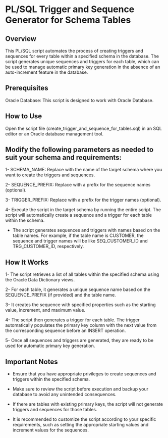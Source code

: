 # PL/SQL Trigger and Sequence Generator for Schema Tables
## Overview
This PL/SQL script automates the process of creating triggers and sequences for every table within a specified schema in the database. The script generates unique sequences and triggers for each table, which can be used to manage automatic primary key generation in the absence of an auto-increment feature in the database.

## Prerequisites
Oracle Database: This script is designed to work with Oracle Database.

## How to Use
Open the script file (create_trigger_and_sequence_for_tables.sql) in an SQL editor or an Oracle database management tool.

## Modify the following parameters as needed to suit your schema and requirements:

1- SCHEMA_NAME: Replace with the name of the target schema where you want to create the triggers and sequences.

2- SEQUENCE_PREFIX: Replace with a prefix for the sequence names (optional).

3- TRIGGER_PREFIX: Replace with a prefix for the trigger names (optional).

4- Execute the script in the target schema by running the entire script. The script will automatically create a sequence and a trigger for each table within the schema.

- The script generates sequences and triggers with names based on the table names. For example, if the table name is CUSTOMER, the sequence and trigger names will be like SEQ_CUSTOMER_ID and TRG_CUSTOMER_ID, respectively.

## How It Works
1- The script retrieves a list of all tables within the specified schema using the Oracle Data Dictionary views.

2- For each table, it generates a unique sequence name based on the SEQUENCE_PREFIX (if provided) and the table name.

3- It creates the sequence with specified properties such as the starting value, increment, and maximum value.

4- The script then generates a trigger for each table. The trigger automatically populates the primary key column with the next value from the corresponding sequence before an INSERT operation.

5- Once all sequences and triggers are generated, they are ready to be used for automatic primary key generation.

## Important Notes
- Ensure that you have appropriate privileges to create sequences and triggers within the specified schema.

- Make sure to review the script before execution and backup your database to avoid any unintended consequences.

- If there are tables with existing primary keys, the script will not generate triggers and sequences for those tables.

- It is recommended to customize the script according to your specific requirements, such as setting the appropriate starting values and increment values for the sequences.

